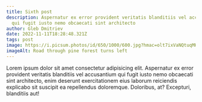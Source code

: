```yaml
---
title: Sixth post
description: Aspernatur ex error provident veritatis blanditiis vel accusantium
  qui fugit iusto nemo obcaecati sint architecto
author: Gleb Dmitriev
date: 2022-11-11T18:28:48.321Z
tags: post
image: https://i.picsum.photos/id/650/1000/600.jpg?hmac=olt7ixVaNQtuqMHIJ8x7Z7TQc0oSvq1bTYyRAA6FNkU
imageAlt: Road through pine forest turns left
---
```

Lorem ipsum dolor sit amet consectetur adipisicing elit. Aspernatur ex error provident veritatis blanditiis vel accusantium qui fugit iusto nemo obcaecati sint architecto, enim deserunt exercitationem eius laborum reiciendis explicabo sit suscipit ea repellendus doloremque. Doloribus, at? Excepturi, blanditiis aut!